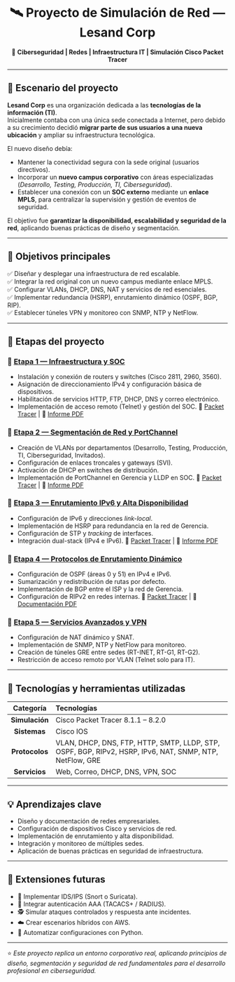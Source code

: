 <!-- Encabezado con banner -->
<div align="center">

# 🛰️ **Proyecto de Simulación de Red — Lesand Corp**  

🔐 **Ciberseguridad | Redes | Infraestructura IT | Simulación Cisco Packet Tracer**

---

</div>

## 🏢 Escenario del proyecto  

**Lesand Corp** es una organización dedicada a las **tecnologías de la información (TI)**.  
Inicialmente contaba con una única sede conectada a Internet, pero debido a su crecimiento decidió **migrar parte de sus usuarios a una nueva ubicación** y ampliar su infraestructura tecnológica.  

El nuevo diseño debía:  
- Mantener la conectividad segura con la sede original (usuarios directivos).  
- Incorporar un **nuevo campus corporativo** con áreas especializadas (*Desarrollo, Testing, Producción, TI, Ciberseguridad*).  
- Establecer una conexión con un **SOC externo** mediante un **enlace MPLS**, para centralizar la supervisión y gestión de eventos de seguridad.  

El objetivo fue **garantizar la disponibilidad, escalabilidad y seguridad de la red**, aplicando buenas prácticas de diseño y segmentación.

---

## 🎯 Objetivos principales  

✅ Diseñar y desplegar una infraestructura de red escalable.  
✅ Integrar la red original con un nuevo campus mediante enlace MPLS.  
✅ Configurar VLANs, DHCP, DNS, NAT y servicios de red esenciales.  
✅ Implementar redundancia (HSRP), enrutamiento dinámico (OSPF, BGP, RIP).  
✅ Establecer túneles VPN y monitoreo con SNMP, NTP y NetFlow.  

---

## 🧩 Etapas del proyecto  

### 🔹 [Etapa 1 — Infraestructura y SOC](./Etapa1_Infraestructura_y_SOC/)
- Instalación y conexión de routers y switches (Cisco 2811, 2960, 3560).  
- Asignación de direccionamiento IPv4 y configuración básica de dispositivos.  
- Habilitación de servicios HTTP, FTP, DHCP, DNS y correo electrónico.  
- Implementación de acceso remoto (Telnet) y gestión del SOC.
📂 [Packet Tracer](./Etapa1_Infraestructura_y_SOC/packet_tracer_file/Etapa1_LesandCorp.7z) | 📑 [Informe PDF](./Etapa1_Infraestructura_y_SOC/reporte/Etapa1_Informe_LesandCorp.pdf)

### 🔹 [Etapa 2 — Segmentación de Red y PortChannel](./Etapa2_VLANs_y_Campus/)
- Creación de VLANs por departamentos (Desarrollo, Testing, Producción, TI, Ciberseguridad, Invitados).  
- Configuración de enlaces troncales y gateways (SVI).  
- Activación de DHCP en switches de distribución.  
- Implementación de PortChannel en Gerencia y LLDP en SOC.
📂 [Packet Tracer](./Etapa2_VLANs_y_Campus/packet_tracer_file/Etapa2_LesandCorp_VLANs.zip) | 📑 [Informe PDF](./Etapa2_VLANs_y_Campus/reporte/Etapa2_LesandCorp_VLANs.pdf)

### 🔹 [Etapa 3 — Enrutamiento IPv6 y Alta Disponibilidad](./Etapa3_IPv6_y_HSRP/)
- Configuración de IPv6 y direcciones *link-local*.  
- Implementación de HSRP para redundancia en la red de Gerencia.  
- Configuración de STP y *tracking* de interfaces.  
- Integración dual-stack (IPv4 e IPv6).
📂 [Packet Tracer](./Etapa3_IPv6_y_HSRP/packet_tracer_file/Etapa3_HSRP_DualStack.zip) | 📑 [Informe PDF](./Etapa3_IPv6_y_HSRP/reporte/Etapa3_HSRP_DualStack.pdf)

### 🔹 [Etapa 4 — Protocolos de Enrutamiento Dinámico](./Etapa4_OSPF_BGP_RIP/)
- Configuración de OSPF (áreas 0 y 51) en IPv4 e IPv6.  
- Sumarización y redistribución de rutas por defecto.  
- Implementación de BGP entre el ISP y la red de Gerencia.  
- Configuración de RIPv2 en redes internas.
📂 [Packet Tracer](./Etapa4_OSPF_BGP_RIP/packet_tracer_file/Etapa4_Enrutamiento_Dinamico.7z) | 📑 [Documentación PDF](./Etapa4_OSPF_BGP_RIP/reporte/Etapa4_Routing_Documentation.pdf)

### 🔹 [Etapa 5 — Servicios Avanzados y VPN](./Etapa5_VPN_y_Servicios/)
- Configuración de NAT dinámico y SNAT.  
- Implementación de SNMP, NTP y NetFlow para monitoreo.  
- Creación de túneles GRE entre sedes (RT-INET, RT-G1, RT-G2).  
- Restricción de acceso remoto por VLAN (Telnet solo para IT).

---

## 🧠 Tecnologías y herramientas utilizadas  

| Categoría | Tecnologías |
|:----------:|:------------|
| **Simulación** | Cisco Packet Tracer 8.1.1 – 8.2.0 |
| **Sistemas** | Cisco IOS|
| **Protocolos** | VLAN, DHCP, DNS, FTP, HTTP, SMTP, LLDP, STP, OSPF, BGP, RIPv2, HSRP, IPv6, NAT, SNMP, NTP, NetFlow, GRE |
| **Servicios** | Web, Correo, DHCP, DNS, VPN, SOC |

---

## 💡 Aprendizajes clave  

- Diseño y documentación de redes empresariales.  
- Configuración de dispositivos Cisco y servicios de red.  
- Implementación de enrutamiento y alta disponibilidad.  
- Integración y monitoreo de múltiples sedes.  
- Aplicación de buenas prácticas en seguridad de infraestructura.  

---

## 🚀 Extensiones futuras  

- 🔐 Implementar IDS/IPS (Snort o Suricata).  
- 🧩 Integrar autenticación AAA (TACACS+ / RADIUS).  
- 🕵️ Simular ataques controlados y respuesta ante incidentes.  
- ☁️ Crear escenarios híbridos con AWS.  
- 🧠 Automatizar configuraciones con Python.  

---

⭐ _Este proyecto replica un entorno corporativo real, aplicando principios de diseño, segmentación y seguridad de red fundamentales para el desarrollo profesional en ciberseguridad._  

